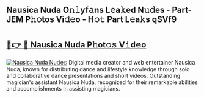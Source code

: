 ## Nausica Nuda O𝚗𝚕yf𝚊ns L𝚎a𝚔ed N𝚞𝚍es - Part-JEM P𝚑𝚘tos Vi𝚍𝚎o - H𝚘𝚝 Part L𝚎a𝚔s qSVf9

# <h2><a href="http://kfc6wko.oniu.top/?m=Nausica+Nuda">🔗👉 🔴 Nausica Nuda P𝚑ot𝚘𝚜 V𝚒d𝚎o</a></h2>

[![Nausica Nuda Nu𝚍e𝚜](https://i.imgur.com/0qMVB7G.gif)](http://kfc6wko.oniu.top/?m=Nausica+Nuda)
Digital media creator and web entertainer Nausica Nuda, known for distributing dance and lifestyle knowledge through solo and collaborative dance presentations and short videos. Outstanding magician's assistant Nausica Nuda, recognized for their remarkable abilities and accomplishments in assisting magicians.  
